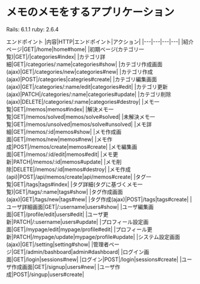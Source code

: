 # メモのメモをするアプリケーション

Rails: 6.1.1
ruby: 2.6.4

エンドポイント
|内容|HTTP|エンドポイント|アクション|
|---|---|---|---|
|紹介ページ|GET|/home|home#home|
|初期ベージ(カテゴリ一覧)|GET|/|categories#index|
|カテゴリ詳細|GET|/categories/:name|categories#show|
|カテゴリ作成画面(ajax)|GET|/categories/new|categories#new|
|カテゴリ作成(ajax)|POST|/categories|categries#create|
|カテゴリ編集画面(ajax)|GET|/categories/:name/edit|categories#edit|
|カテゴリ更新(ajax)|PATCH|/categories/:name|categories#update|
|カテゴリ削除(ajax)|DELETE|/categories/:name|categories#destroy|
|メモ一覧|GET|/memos|memos#index|
|解決メモ一覧|GET|/memos/solved|memos/solve#solved|
|未解決メモ一覧|GET|/memos/unsolved|memos/solve#unsolved|
|メモ詳細|GET|/memos/:id|memos#show|
|メモ作成画面|GET|/memos/new|memos#new|
|メモ作成|POST|/memos/create|memos#create|
|メモ編集画面|GET|/memos/:id/edit|memos#edit|
|メモ更新|PATCH|/memos/:id|memos#update|
|メモ削除|DELETE|/memos/:id|memos#destroy|
|メモ作成(api)|POST|/api/memos/create|api/memos#create|
|タグ一覧|GET|/tags|tags#index|
|タグ詳細(タグに基づくメモ一覧)|GET|/tags/:name|tags#show|
|タグ作成画面(ajax)|GET|/tags/new|tags#new|
|タグ作成(ajax)|POST|/tags|tags#create|
|ユーザ詳細画面|GET|/:username|users#show|
|ユーザ編集画面|GET|/profile/edit|users#edit|
|ユーザ更新|PATCH|/:username|users#update|
|プロフィール設定画面|GET|/mypage/edit|mypage/profile#edit|
|プロフィール更新|PATCH|/mypage/update|mypage/profile#update|
|システム設定画面(ajax)|GET|/setting|setting#show|
|管理者ページ|GET|/admin/bashboard|admin#dashboard|
|ログイン画面|GET|/login|sessions#new|
|ログイン|POST|/login|sessions#create|
|ユーザ作成画面|GET|/signup|users#new|
|ユーザ作成|POST|/singup|users#create|
